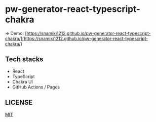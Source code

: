 # pw-generator-react-typescript-chakra

=> Demo: [https://snamiki1212.github.io/pw-generator-react-typescript-chakra/](https://snamiki1212.github.io/pw-generator-react-typescript-chakra/)

## Tech stacks

- React
- TypeScript
- Chakra UI
- GitHub Actions / Pages

## LICENSE

[MIT](https://github.com/snamiki1212/pw-generator-react-typescript-chakra/blob/main/LICENSE)
